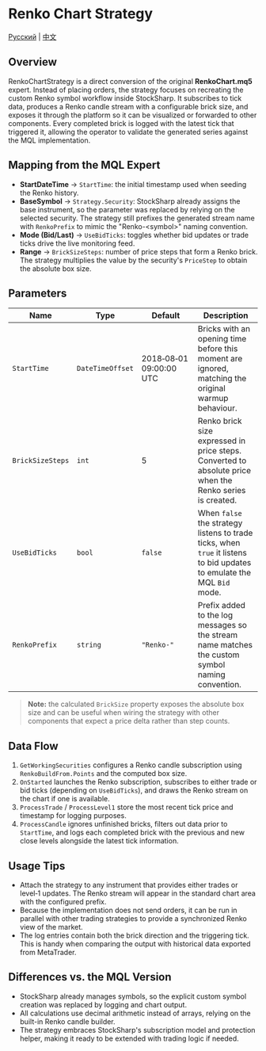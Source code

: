 # Renko Chart Strategy
[Русский](README_ru.md) | [中文](README_cn.md)

## Overview
RenkoChartStrategy is a direct conversion of the original **RenkoChart.mq5** expert. Instead of placing orders, the
strategy focuses on recreating the custom Renko symbol workflow inside StockSharp. It subscribes to tick data, produces
a Renko candle stream with a configurable brick size, and exposes it through the platform so it can be visualized or
forwarded to other components. Every completed brick is logged with the latest tick that triggered it, allowing the
operator to validate the generated series against the MQL implementation.

## Mapping from the MQL Expert
- **StartDateTime** → `StartTime`: the initial timestamp used when seeding the Renko history.
- **BaseSymbol** → `Strategy.Security`: StockSharp already assigns the base instrument, so the parameter was replaced
  by relying on the selected security. The strategy still prefixes the generated stream name with `RenkoPrefix` to
  mimic the "Renko-\<symbol\>" naming convention.
- **Mode (Bid/Last)** → `UseBidTicks`: toggles whether bid updates or trade ticks drive the live monitoring feed.
- **Range** → `BrickSizeSteps`: number of price steps that form a Renko brick. The strategy multiplies the value by the
  security's `PriceStep` to obtain the absolute box size.

## Parameters
| Name | Type | Default | Description |
| --- | --- | --- | --- |
| `StartTime` | `DateTimeOffset` | 2018‑08‑01 09:00:00 UTC | Bricks with an opening time before this moment are ignored, matching the original warmup behaviour. |
| `BrickSizeSteps` | `int` | 5 | Renko brick size expressed in price steps. Converted to absolute price when the Renko series is created. |
| `UseBidTicks` | `bool` | `false` | When `false` the strategy listens to trade ticks, when `true` it listens to bid updates to emulate the MQL `Bid` mode. |
| `RenkoPrefix` | `string` | `"Renko-"` | Prefix added to the log messages so the stream name matches the custom symbol naming convention. |

> **Note:** the calculated `BrickSize` property exposes the absolute box size and can be useful when wiring the strategy
> with other components that expect a price delta rather than step counts.

## Data Flow
1. `GetWorkingSecurities` configures a Renko candle subscription using `RenkoBuildFrom.Points` and the computed box size.
2. `OnStarted` launches the Renko subscription, subscribes to either trade or bid ticks (depending on `UseBidTicks`), and
   draws the Renko stream on the chart if one is available.
3. `ProcessTrade` / `ProcessLevel1` store the most recent tick price and timestamp for logging purposes.
4. `ProcessCandle` ignores unfinished bricks, filters out data prior to `StartTime`, and logs each completed brick with
   the previous and new close levels alongside the latest tick information.

## Usage Tips
- Attach the strategy to any instrument that provides either trades or level‑1 updates. The Renko stream will appear in
  the standard chart area with the configured prefix.
- Because the implementation does not send orders, it can be run in parallel with other trading strategies to provide
  a synchronized Renko view of the market.
- The log entries contain both the brick direction and the triggering tick. This is handy when comparing the output with
  historical data exported from MetaTrader.

## Differences vs. the MQL Version
- StockSharp already manages symbols, so the explicit custom symbol creation was replaced by logging and chart output.
- All calculations use decimal arithmetic instead of arrays, relying on the built-in Renko candle builder.
- The strategy embraces StockSharp's subscription model and protection helper, making it ready to be extended with
  trading logic if needed.
